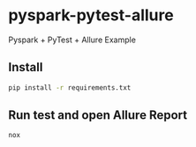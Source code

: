 # pyspark-pytest-allure
Pyspark + PyTest + Allure Example

## Install
```bash
pip install -r requirements.txt
```

## Run test and open Allure Report
```bash
nox
```

